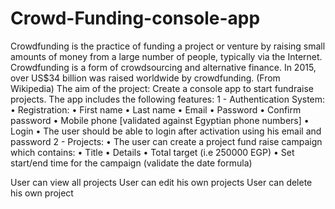 # Crowd-Funding-console-app

Crowdfunding is the practice of funding a project or venture by raising small
amounts of money from a large number of people, typically via the Internet.
Crowdfunding is a form of crowdsourcing and alternative finance. In 2015,
over US$34 billion was raised worldwide by crowdfunding. (From Wikipedia)
The aim of the project: Create a console app to start fundraise projects.
The app includes the following features:
1 - Authentication System:
• Registration:
• First name
• Last name
• Email
• Password
• Confirm password
• Mobile phone [validated against Egyptian phone numbers]
• Login
• The user should be able to login after activation using his email
and password
2 - Projects:
• The user can create a project fund raise campaign which contains:
• Title
• Details
• Total target (i.e 250000 EGP)
• Set start/end time for the campaign (validate the date formula)

User can view all projects
User can edit his own projects
User can delete his own project
